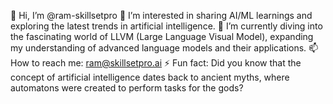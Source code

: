 👋 Hi, I’m @ram-skillsetpro
👀 I’m interested in sharing AI/ML learnings and exploring the latest trends in artificial intelligence.
🌱 I’m currently diving into the fascinating world of LLVM (Large Language Visual Model), expanding my understanding of advanced language models and their applications.
📫 How to reach me: ram@skillsetpro.ai
⚡ Fun fact: Did you know that the concept of artificial intelligence dates back to ancient myths, where automatons were created to perform tasks for the gods?

<!---
ram-skillsetpro/ram-skillsetpro is a ✨ special ✨ repository because its `README.md` (this file) appears on your GitHub profile.
You can click the Preview link to take a look at your changes.
--->
